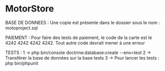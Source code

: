 # MotorStore

BASE DE DONNEES : 
    Une copie est présente dans le dossier sous le nom : motoproject.sql

PAIEMENT : 
    Pour faire des tests de paiement, le code de la carte est le 4242 4242 4242 4242. 
    Tout autre code devrait mener à une erreur

TESTS : 
    1 -> php bin/console doctrine:database:create --env=test
    2 -> Transférer la base de données sur la base tests
    3 -> Pour lancer les tests : php bin/phpunit
